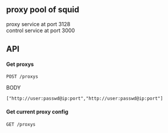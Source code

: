 ## proxy pool of squid
proxy service at port 3128  
control service at port 3000

## API  

#### Get proxys
```
POST /proxys
```
BODY
```
["http://user:passwd@ip:port","http://user:passwd@ip:port"]

```

#### Get current proxy config
```
GET /proxys
```
